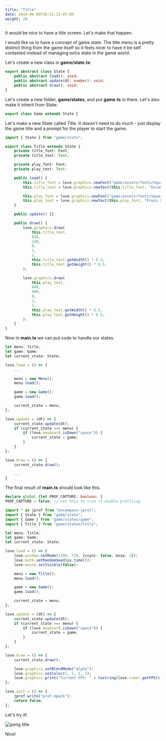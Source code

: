 ```yaml
---
title: "Title"
date: 2019-06-09T16:51:13-07:00
weight: 20
---
```


It would be nice to have a title screen. Let's make that happen.

I would like us to have a concept of game state. The title menu is a pretty distinct thing from the game itself so it feels nicer to have it be self contained instead of managing extra state in the game world.

Let's create a new class in **game/state.ts**:

```ts
export abstract class State {
    public abstract load(): void;
    public abstract update(dt: number): void;
    public abstract draw(): void;
}
```

Let's create a new folder, **game/states**, and put **game.ts** in there. Let's also make it inherit from State:

```ts
export class Game extends State {
```

Let's make a new State called Title. It doesn't need to do much - just display the game title and a prompt for the player to start the game.

```ts
import { State } from "game/state";

export class Title extends State {
    private title_font: Font;
    private title_text: Text;

    private play_font: Font;
    private play_text: Text;

    public load() {
        this.title_font = love.graphics.newFont("game/assets/fonts/Squared Display.ttf", 128);
        this.title_text = love.graphics.newText(this.title_font, "Encompass Pong");

        this.play_font = love.graphics.newFont("game/assets/fonts/Squared Display.ttf", 32);
        this.play_text = love.graphics.newText(this.play_font, "Press Space");
    }

    public update() {}

    public draw() {
        love.graphics.draw(
            this.title_text,
            640,
            240,
            0,
            1,
            1,
            this.title_text.getWidth() * 0.5,
            this.title_text.getHeight() * 0.5,
        );

        love.graphics.draw(
            this.play_text,
            640,
            480,
            0,
            1,
            1,
            this.play_text.getWidth() * 0.5,
            this.play_text.getHeight() * 0.5,
        );
    }
}
```

Now in **main.ts** we can put code to handle our states.

```ts
let menu: Title;
let game: Game;
let current_state: State;

love.load = () => {
    ...

    menu = new Menu();
    menu.load();

    game = new Game();
    game.load();

    current_state = menu;
};

love.update = (dt) => {
    current_state.update(dt);
    if (current_state === menu) {
        if (love.keyboard.isDown("space")) {
            current_state = game;
        }
    }
};

love.draw = () => {
    current_state.draw();

    ...
}
```

The final result of **main.ts** should look like this.

```ts
declare global {let PROF_CAPTURE: boolean; }
PROF_CAPTURE = false; // set this to true to enable profiling

import * as jprof from "encompass-jprof";
import { State } from "game/state";
import { Game } from "game/states/game";
import { Title } from "game/states/title";

let menu: Title;
let game: Game;
let current_state: State;

love.load = () => {
    love.window.setMode(1280, 720, {vsync: false, msaa: 2});
    love.math.setRandomSeed(os.time());
    love.mouse.setVisible(false);

    menu = new Title();
    menu.load();

    game = new Game();
    game.load();

    current_state = menu;
};

love.update = (dt) => {
    current_state.update(dt);
    if (current_state === menu) {
        if (love.keyboard.isDown("space")) {
            current_state = game;
        }
    }
};

love.draw = () => {
    current_state.draw();

    love.graphics.setBlendMode("alpha");
    love.graphics.setColor(1, 1, 1, 1);
    love.graphics.print("Current FPS: " + tostring(love.timer.getFPS()), 10, 10);
};

love.quit = () => {
    jprof.write("prof.mpack");
    return false;
};
```

Let's try it!

![pong title](/images/pong-title.png)

Nice!
